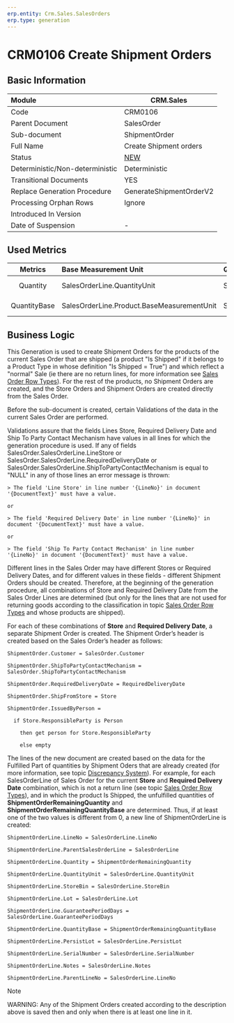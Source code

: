```yaml
---
erp.entity: Crm.Sales.SalesOrders
erp.type: generation
---
```


# CRM0106 Create Shipment Orders

## Basic Information

| Module                          | CRM.Sales                                                    |
| :------------------------------ | ------------------------------------------------------------ |
| Code                            | CRM0106                                                      |
| Parent Document                 | SalesOrder                                                   |
| Sub-document                    | ShipmentOrder                                                |
| Full Name                       | Create Shipment orders                                       |
| Status                          | [NEW](xref:generation-procedures) |
| Deterministic/Non-deterministic | Deterministic                                                |
| Transitional Documents          | YES                                                          |
| Replace Generation Procedure    | GenerateShipmentOrderV2 |
| Processing Orphan Rows          | Ignore                                                       |
| Introduced In Version           |                                                              |
| Date of Suspension              | -                                                            |

## Used Metrics

|   Metrics    | Base Measurement Unit                      | Quantity For Fulfilment     | Fulfilling Quantity            | Records Comparison                                           |
| :----------: | :----------------------------------------- | :-------------------------- | :----------------------------- | :----------------------------------------------------------- |
|   Quantity   | SalesOrderLine.QuantityUnit                | SalesOrderLine.Quantity     | ShipmentOrderLine.Quantity     | **ShipmentOrderLine.ParentDocument=SalesOrder;** **ShipmentOrderLine.ParentLineNo=SalesOrderLine.LineNo** |
| QuantityBase | SalesOrderLine.Product.BaseMeasurementUnit | SalesOrderLine.QuantityBase | ShipmentOrderLine.QuantityBase | **ShipmentOrderLine.ParentDocument=SalesOrder;** **ShipmentOrderLine.ParentLineNo=SalesOrderLine.LineNo** |

## Business Logic

This Generation is used to create Shipment Orders for the products of the current Sales Order that are shipped (a product "Is Shipped" if it belongs to a Product Type in whose definition "Is Shipped = True") and which reflect a "normal" Sale (ie there are no return lines, for more information see [Sales Order Row Types](https://olddocs.erp.net/tech/sales-order-row-types-82608171.html)). 
For the rest of the products, no Shipment Orders are created, and the Store Orders and Shipment Orders are created directly from the Sales Order.

Before the sub-document is created, certain Validations of the data in the current Sales Order are performed.

Validations assure that the fields Lines Store, Required Delivery Date and Ship To Party Contact Mechanism have values in all lines for which the generation procedure is used. If any of fields SalesOrder.SalesOrderLine.LineStore or SalesOrder.SalesOrderLine.RequiredDeliveryDate or SalesOrder.SalesOrderLine.ShipToPartyContactMechanism is equal to "NULL" in any of those lines an error message is thrown:

```
> The field 'Line Store' in line number '{LineNo}' in document '{DocumentText}' must have a value.

or

> The field 'Required Delivery Date' in line number '{LineNo}' in document '{DocumentText}' must have a value.

or

> The field 'Ship To Party Contact Mechanism' in line number '{LineNo}' in document '{DocumentText}' must have a value.
```

Different lines in the Sales Order may have different Stores or Required Delivery Dates, and for different values in these fields - different Shipment Orders should be created. 
Therefore, at the beginning of the generation procedure, all combinations of Store and Required Delivery Date from the Sales Order Lines are determined (but only for the lines that are not used for returning goods according to the classification in topic [Sales Order Row Types](https://olddocs.erp.net/tech/sales-order-row-types-82608171.html) and whose products are shipped).

For each of these combinations of **Store** and **Required Delivery Date**, a separate Shipment Order is created. The Shipment Order’s header is created based on the Sales Order’s header as follows:

```
ShipmentOrder.Customer = SalesOrder.Customer

ShipmentOrder.ShipToPartyContactMechanism = SalesOrder.ShipToPartyContactMechanism

ShipmentOrder.RequiredDeliveryDate = RequiredDeliveryDate

ShipmentOrder.ShipFromStore = Store

ShipmentOrder.IssuedByPerson =

  if Store.ResponsibleParty is Person

​    then get person for Store.ResponsibleParty

​    else empty

```

The lines of the new document are created based on the data for the Fulfilled Part of quantities by Shipment Oders that are already created (for more information, see topic [Discrepancy System](https://olddocs.erp.net/tech/discrepancy-system-22380546.html)).
For example, for each SalesOrderLine of Sales Order for the current **Store** and **Required Delivery Date** combination, which is not a return line (see topic [Sales Order Row Types](https://olddocs.erp.net/tech/sales-order-row-types-82608171.html)), and in which the product Is Shipped, the unfulfilled quantities of **ShipmentOrderRemainingQuantity** and **ShipmentOrderRemainingQuantityBase** are determined. Thus, if at least one of the two values is different from 0, a new line of ShipmentOrderLine is created:

```
ShipmentOrderLine.LineNo = SalesOrderLine.LineNo

ShipmentOrderLine.ParentSalesOrderLine = SalesOrderLine

ShipmentOrderLine.Quantity = ShipmentOrderRemainingQuantity

ShipmentOrderLine.QuantityUnit = SalesOrderLine.QuantityUnit

ShipmentOrderLine.StoreBin = SalesOrderLine.StoreBin

ShipmentOrderLine.Lot = SalesOrderLine.Lot

ShipmentOrderLine.GuaranteePeriodDays = SalesOrderLine.GuaranteePeriodDays

ShipmentOrderLine.QuantityBase = ShipmentOrderRemainingQuantityBase

ShipmentOrderLine.PersistLot = SalesOrderLine.PersistLot

ShipmentOrderLine.SerialNumber = SalesOrderLine.SerialNumber

ShipmentOrderLine.Notes = SalesOrderLine.Notes

ShipmentOrderLine.ParentLineNo = SalesOrderLine.LineNo

``` 
> [!Note]
> WARNING: Any of the Shipment Orders created according to the description above is saved then and only when there is at least one line in it.
